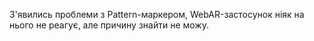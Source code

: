 З'явились проблеми з Pattern-маркером, WebAR-застосунок ніяк на нього не реагує, але причину знайти не можу.
